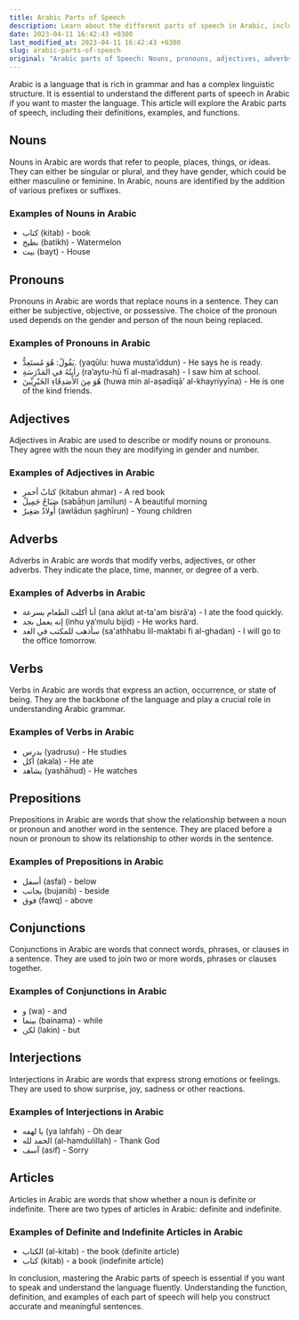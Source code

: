 ```yaml
---
title: Arabic Parts of Speech
description: Learn about the different parts of speech in Arabic, including nouns, pronouns, adjectives, adverbs, verbs, prepositions, conjunctions, interjections, and articles.
date: 2023-04-11 16:42:43 +0300
last_modified_at: 2023-04-11 16:42:43 +0300
slug: arabic-parts-of-speech
original: "Arabic parts of Speech: Nouns, pronouns, adjectives, adverbs, verbs, prepositions, conjunctions, interjections, articles"
---
```

Arabic is a language that is rich in grammar and has a complex linguistic structure. It is essential to understand the different parts of speech in Arabic if you want to master the language. This article will explore the Arabic parts of speech, including their definitions, examples, and functions.

## Nouns

Nouns in Arabic are words that refer to people, places, things, or ideas. They can either be singular or plural, and they have gender, which could be either masculine or feminine. In Arabic, nouns are identified by the addition of various prefixes or suffixes. 

### Examples of Nouns in Arabic

- كتاب (kitab) - book
- بطيخ (batikh) - Watermelon
- بيت (bayt) - House

## Pronouns

Pronouns in Arabic are words that replace nouns in a sentence. They can either be subjective, objective, or possessive. The choice of the pronoun used depends on the gender and person of the noun being replaced.

### Examples of Pronouns in Arabic

- يَقُولُ: هُوَ مُستَعِدٌّ. (yaqūlu: huwa musta‘iddun) - He says he is ready.
- رأيتُهُ في المَدْرَسَةِ (ra’aytu-hū fī al-madrasah) - I saw him at school.
- هُوَ مِنَ الأَصَدِقَاءِ الخَيْرِيِّينَ    (huwa min al-aṣadīqā’ al-khayriyyīna) - He is one of the kind friends.

## Adjectives

Adjectives in Arabic are used to describe or modify nouns or pronouns. They agree with the noun they are modifying in gender and number.

### Examples of Adjectives in Arabic

- كتابٌ أحمر (kitabun ahmar) - A red book
- صَبَاحٌ جَمِيلٌ (sabāḥun jamīlun) - A beautiful morning
- أَولادٌ صَغِيرٌ (awlādun ṣaghīrun) - Young children

## Adverbs

Adverbs in Arabic are words that modify verbs, adjectives, or other adverbs. They indicate the place, time, manner, or degree of a verb.

### Examples of Adverbs in Arabic

- أنا أكلت الطعام بسرعة (ana aklut at-ta'am bisrā‘a) - I ate the food quickly.
- إنه يعمل بجد (inhu ya‘mulu bijid) - He works hard.
- سأذهب للمكتب في الغد (sa'athhabu lil-maktabi fi al-ghadan) - I will go to the office tomorrow.

## Verbs

Verbs in Arabic are words that express an action, occurrence, or state of being. They are the backbone of the language and play a crucial role in understanding Arabic grammar.

### Examples of Verbs in Arabic

- يدرس (yadrusu) - He studies
- أكل (akala) - He ate
- يشاهد (yashāhud) - He watches

## Prepositions

Prepositions in Arabic are words that show the relationship between a noun or pronoun and another word in the sentence. They are placed before a noun or pronoun to show its relationship to other words in the sentence.

### Examples of Prepositions in Arabic

- أسفل (asfal) - below
- بجانب (bujanib) - beside
- فوق (fawq) - above

## Conjunctions

Conjunctions in Arabic are words that connect words, phrases, or clauses in a sentence. They are used to join two or more words, phrases or clauses together.

### Examples of Conjunctions in Arabic

- و (wa) - and
- بينما (bainama) - while
- لكن (lakin) - but

## Interjections

Interjections in Arabic are words that express strong emotions or feelings. They are used to show surprise, joy, sadness or other reactions.

### Examples of Interjections in Arabic

- يا لهفه (ya lahfah) - Oh dear
- الحمد لله (al-hamdulillah) - Thank God
- آسف (asif) - Sorry

## Articles

Articles in Arabic are words that show whether a noun is definite or indefinite. There are two types of articles in Arabic: definite and indefinite.

### Examples of Definite and Indefinite Articles in Arabic

- الكتاب (al-kitab) - the book (definite article)
- كتاب (kitab) - a book (indefinite article)

In conclusion, mastering the Arabic parts of speech is essential if you want to speak and understand the language fluently. Understanding the function, definition, and examples of each part of speech will help you construct accurate and meaningful sentences.